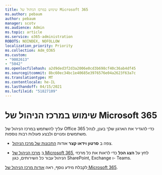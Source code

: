```yaml
---
title: שימוש במרכז הניהול של Microsoft 365
ms.author: pebaum
author: pebaum
manager: scotv
ms.audience: Admin
ms.topic: article
ms.service: o365-administration
ROBOTS: NOINDEX, NOFOLLOW
localization_priority: Priority
ms.collection: Adm_O365
ms.custom:
- "9002613"
- "5042"
ms.openlocfilehash: a2d9ded3f2d3a2006e0cd3b698cf40c36ab4df45
ms.sourcegitcommit: 8bc60ec34bc1e40685e3976576e04a2623f63a7c
ms.translationtype: MT
ms.contentlocale: he-IL
ms.lasthandoff: 04/15/2021
ms.locfileid: "51827109"
---
```

# <a name="using-the-microsoft-365-admin-center"></a>שימוש במרכז הניהול של Microsoft 365

עליך להשתמש במרכז הניהול של Office 365 כדי להגדיר את הארגון שלך בענן, לנהל משתמשים ומנויים ולבצע פעולות רבות נוספות.

- צפה ב **סרטון וידאו קצר** אודות [התכונות של מרכז הניהול](https://www.microsoft.com/videoplayer/embed/RWfvDL).

- ב [מרכז הניהול של Microsoft 365](https://admin.microsoft.com/AdminPortal/Home#/homepage), לחץ על **הצג הכל** כדי לראות את כל מרכזי הניהול עבור כל השירותים, כגון SharePoint, Exchange ו- Teams.

לקבלת מידע נוסף, ראה [אודות מרכז הניהול של Microsoft 365](https://docs.microsoft.com/microsoft-365/admin/admin-overview/about-the-admin-center).
